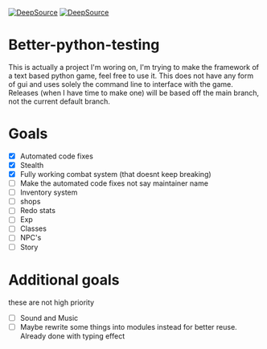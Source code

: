 [![DeepSource](https://deepsource.io/gh/Dragonlord1005/Python-text-based-game-framework.svg/?label=active+issues&show_trend=true)](https://deepsource.io/gh/Dragonlord1005/Python-text-based-game-framework/?ref=repository-badge)
[![DeepSource](https://deepsource.io/gh/Dragonlord1005/Python-text-based-game-framework.svg/?label=resolved+issues&show_trend=true)](https://deepsource.io/gh/Dragonlord1005/Python-text-based-game-framework/?ref=repository-badge)
# Better-python-testing
  This is actually a project I'm woring on, I'm trying to make the framework of a text based python game, feel free to use it. This does not have any form of gui and uses solely the command line to interface with the game. Releases (when I have time to make one) will be based off the main branch, not the current default branch.
# Goals
- [x] Automated code fixes
- [x] Stealth
- [x] Fully working combat system (that doesnt keep breaking)
- [ ] Make the automated code fixes not say maintainer name
- [ ] Inventory system
- [ ] shops
- [ ] Redo stats
- [ ] Exp
- [ ] Classes
- [ ] NPC's 
- [ ] Story
# Additional goals 
these are not high priority
- [ ] Sound and Music
- [ ] Maybe rewrite some things into modules instead for better reuse. Already done with typing effect
